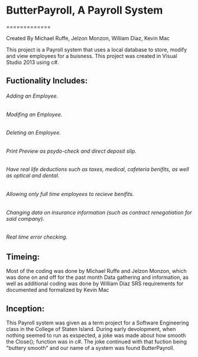 <h1>ButterPayroll, A Payroll System</h1>
=============
<p>Created By Michael Ruffe, Jelzon Monzon, William Diaz, Kevin Mac</p>
<p>This project is a Payroll system that uses a local database to store, modify and view employees for a buisness.
This project was created in Visual Studio 2013 using c#.</p>
<h2>Fuctionality Includes:</h2>
  <h6>Adding an Employee.</h6>
  <h6>Modifing an Employee.</h6>
  <h6>Deleting an Employee.</h6>
  <h6>Print Preview as psydo-check and direct deposit slip.</h6>
  <h6>Have real life deductions such as taxes, medical, cafeteria benifits, as well as optical and dental.</h6>
  <h6>Allowing only full time employees to recieve benifits.</h6>
  <h6>Changing data on insurance information (such as contract renegotiation for said company).</h6>
  <h6>Real time error checking.</h6>
<h2>Timeing:</h2>
  <p>Most of the coding was done by Michael Ruffe and Jelzon Monzon, which was done on and off for the past month
  Data gathering and information, as well as additional coding was done by William Diaz
  SRS requirements for documented and formalized by Kevin Mac</p>
<h2>Inception:</h2>
 <p>This Payroll system was given as a term project for a Software Engineering class in the College of Staten Island. 
  During early devolopment, when nothing seemed to run as exspected, a joke was made about how smooth the Close(); 
    function was in c#. The joke continued with that fuction being "buttery smooth" and our name of a system was found
    ButterPayroll.</p>
